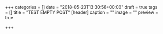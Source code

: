 +++
categories = []
date = "2018-05-23T13:30:56+00:00"
draft = true
tags = []
title = "TEST EMPTY POST"
[header]
caption = ""
image = ""
preview = true

+++
